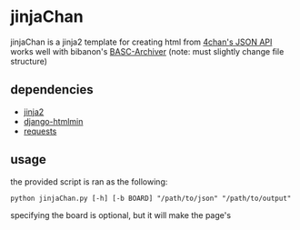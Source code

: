 jinjaChan
====
jinjaChan is a jinja2 template for creating html from [4chan's JSON API](https://github.com/4chan/4chan-API)  
works well with bibanon's [BASC-Archiver](https://github.com/bibanon/BASC-Archiver) (note: must slightly change file structure)

dependencies
----
- [jinja2](http://jinja.pocoo.org/)
- [django-htmlmin](https://github.com/cobrateam/django-htmlmin)
- [requests](https://github.com/kennethreitz/requests)

usage
----
the provided script is ran as the following:

    python jinjaChan.py [-h] [-b BOARD] "/path/to/json" "/path/to/output"

specifying the board is optional, but it will make the page's <title> more accurate to the original 4chan page  
the css, js, and image folders are all supposed to be placed at the root of the webserver you are hosting the html on

your files must be in a folder structure like `http://example.com/b/thread/9001/` or else the extension js will break

notes
----
- the html must be minified before use or else the inline expanding is broken
- links get matched based on board/thread/tid
- filesizes read differently than on 4chan because of built in jinja filter #wontfix
